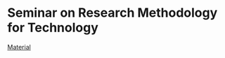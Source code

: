 # Seminar on Research Methodology for Technology

[Material](https://falkr.github.io/technoscience/)
